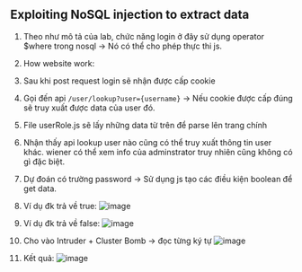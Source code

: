 ## Exploiting NoSQL injection to extract data

1. Theo như mô tả của lab, chức năng login ở đây sử dụng operator $where trong nosql -> Nó có thể cho phép thực thi js.
2. How website work:
3. Sau khi post request login sẽ nhận được cấp cookie
4. Gọi đến api ``/user/lookup?user={username}`` -> Nếu cookie được cấp đúng sẽ truy xuất được data của user đó.
5. File userRole.js sẽ lấy những data từ trên để parse lên trang chính
6. Nhận thấy api lookup user nào cũng có thể truy xuất thông tin user khác. wiener có thể xem info của adminstrator truy nhiên cũng không có gì đặc biệt.
7. Dự đoán có trường password -> Sử dụng js tạo các điều kiện boolean để get data.
8. Ví dụ đk trả về true:
![image](https://github.com/user-attachments/assets/d453b400-7f6d-4cac-866c-72a3b012c38a)

9. Ví dụ đk trả về false:
![image](https://github.com/user-attachments/assets/1dab25cc-5ba3-48d1-9380-d7841bd3be96)

10. Cho vào Intruder + Cluster Bomb -> đọc từng ký tự
![image](https://github.com/user-attachments/assets/869b954e-9576-49dc-b3a9-e44fb25b38f6)

11. Kết quả:
![image](https://github.com/user-attachments/assets/5aa24fbe-fa90-46da-9380-c755185e9749)
